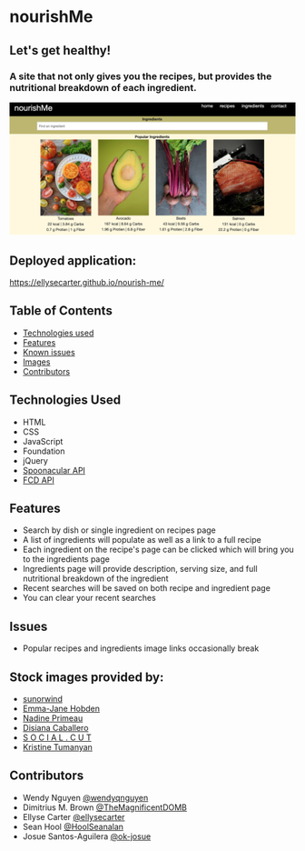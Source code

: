 # nourishMe 

## Let's get healthy!

### A site that not only gives you the recipes, but provides the nutritional breakdown of each ingredient.

![screenshot](assets/images/screenshot2.png)

## Deployed application:
https://ellysecarter.github.io/nourish-me/ 

## Table of Contents
* [Technologies used](#technologies-used)
* [Features](#features)
* [Known issues](#issues)
* [Images](#stock-images-provided-by)
* [Contributors](#contributors)



## Technologies Used
* HTML
* CSS
* JavaScript
* Foundation
* jQuery
* [Spoonacular API](https://spoonacular.com/food-api)
* [FCD API](https://fdc.nal.usda.gov/api-guide.html) 


## Features
* Search by dish or single ingredient on recipes page
* A list of ingredients will populate as well as a link to a full recipe 
* Each ingredient on the recipe's page can be clicked which will bring you to the ingredients page
* Ingredients page will provide description, serving size, and full nutritional breakdown of the ingredient
* Recent searches will be saved on both recipe and ingredient page
* You can clear your recent searches


## Issues
* Popular recipes and ingredients image links occasionally break


## Stock images provided by:
* [sunorwind](https://unsplash.com/@sunorwind)
* [Emma-Jane Hobden](https://unsplash.com/@emmalejane)
* [Nadine Primeau](https://unsplash.com/@nadineprimeau)
* [Disiana Caballero](https://unsplash.com/@disi_03) 
* [S O C I A L . C U T](https://unsplash.com/@socialcut)
* [Kristine Tumanyan](https://unsplash.com/@krstne)


## Contributors
* Wendy Nguyen [@wendyqnguyen](https://github.com/wendyqnguyen) 
* Dimitrius M. Brown [@TheMagnificentDOMB](https://github.com/TheMagnificentDOMB)
* Ellyse Carter [@ellysecarter](https://github.com/ellysecarter)
* Sean Hool [@HoolSeanalan](https://github.com/HoolSeanalan) 
* Josue Santos-Aguilera [@ok-josue](https://github.com/ok-josue) 
